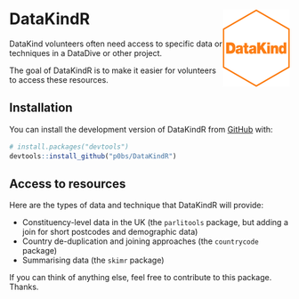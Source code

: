 
<!-- README.md is generated from README.Rmd. Please edit that file -->

# DataKindR <img src='man/figures/logo.png' align="right" height="139" />

<!-- badges: start -->

<!-- badges: end -->

DataKind volunteers often need access to specific data or techniques in
a DataDive or other project.

The goal of DataKindR is to make it easier for volunteers to access
these resources.

## Installation

You can install the development version of DataKindR from
[GitHub](https://github.com/) with:

``` r
# install.packages("devtools")
devtools::install_github("p0bs/DataKindR")
```

## Access to resources

Here are the types of data and technique that DataKindR will provide:

  - Constituency-level data in the UK (the `parlitools` package, but
    adding a join for short postcodes and demographic data)
  - Country de-duplication and joining approaches (the `countrycode`
    package)
  - Summarising data (the `skimr` package)

If you can think of anything else, feel free to contribute to this
package. Thanks.
